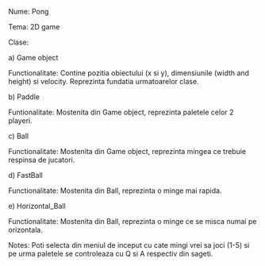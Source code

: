 Nume: Pong

Tema: 2D game

Clase:

a) Game object
  
Functionalitate: Contine pozitia obiectului (x si y), dimensiunile (width and height) si velocity. Reprezinta fundatia urmatoarelor clase.

b) Paddle

Funtionalitate: Mostenita din Game object, reprezinta paletele celor 2 playeri.

c) Ball

Functionalitate: Mostenita din Game object, reprezinta mingea ce trebuie respinsa de jucatori.

d) FastBall

Functionalitate: Mostenita din Ball, reprezinta o minge mai rapida.

e) Horizontal_Ball

Functionalitate: Mostenita din Ball, reprezinta o minge ce se misca numai pe orizontala.

Notes: Poti selecta din meniul de inceput cu cate mingi vrei sa joci (1-5) si pe urma paletele se controleaza cu Q si A respectiv din sageti.
  

